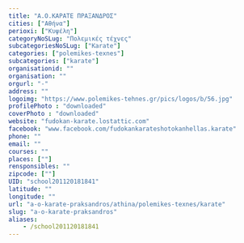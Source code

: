 ```yaml
---
title: "Α.Ο.ΚΑΡΑΤΕ ΠΡΑΞΑΝΔΡΟΣ"
cities: ["Αθήνα"]
perioxi: ["Κυψέλη"]
categoryNoSLug: "Πολεμικές τέχνες"
subcategoriesNoSLug: ["Karate"]
categories: ["polemikes-texnes"]
subcategories: ["karate"]
organisationid: ""
organisation: ""
orgurl: "-"
address: ""
logoimg: "https://www.polemikes-tehnes.gr/pics/logos/b/56.jpg"
profilePhoto : "downloaded"
coverPhoto : "downloaded"
website: "fudokan-karate.lostattic.com"
facebook: "www.facebook.com/fudokankarateshotokanhellas.karate"
phone: ""
email: ""
courses: ""
places: [""]
rensponsibles: ""
zipcode: [""]
UID: "school201120181841"
latitude: ""
longitude: ""
url: "a-o-karate-praksandros/athina/polemikes-texnes/karate"
slug: "a-o-karate-praksandros"
aliases:
    - /school201120181841
---
```





